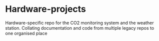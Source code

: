 # Hardware-projects
Hardware-specific repo for the CO2 monitoring system and the weather station. Collating documentation and code from multiple legacy repos to one organised place
